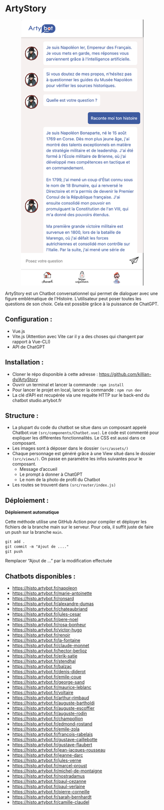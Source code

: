 
# ArtyStory
<p align="center">
  <img src="./src/assets/preview-arty.png" style="width: 400px">
</p>
ArtyStory est un Chatbot conversationnel qui permet de dialoguer avec une figure emblématique de l'Histoire. L’utilisateur peut poser toutes les questions de son choix. Cela est possible grâce à la puissance de ChatGPT.

## Configuration :
- Vue.js
- Vite.js (Attention avec Vite car il y a des choses qui changent par rapport à Vue-CLI)
- API de ChatGPT

## Installation :
* Cloner le répo disponible à cette adresse : https://github.com/killian-dv/ArtyStory
* Ouvrir un terminal et lancer la commande :
`npm install`
* Pour lancer le projet en local, lancer la commande :
`npm run dev`
* La clé d’API est recupérée via une requête HTTP sur le back-end du chatbot studio.artybot.fr

## Structure :

 * La plupart du code du chatbot se situe dans un composant appelé Chatbot.vue `(src/components/Chatbot.vue)`. Le code est commenté pour expliquer les différentes fonctionnalités. Le CSS est aussi dans ce composant.
 * Les images sont à déposer dans le dossier `(src/assets/)`
 * Chaque personnage est généré grâce à une View situé dans le dossier `(src/views/)`. On passe en paramètre les infos suivantes pour le composant. 
   - Message d’accueil
   - Le prompt à donner à ChatGPT
   - Le nom de la photo de profil du Chatbot
 * Les routes se trouvent dans `(src/router/index.js)`

## Déploiement :

**Déploiement automatique**

Cette méthode utilise une GitHub Action pour compiler et déployer les fichiers de la branche main sur le serveur. Pour cela, il suffit juste de faire un push sur la branche `main`.

    git add .
    git commit -m "Ajout de ...."
    git push

Remplacer “Ajout de ...” par la modification effectuée

## Chatbots disponibles :

* https://histo.artybot.fr/napoleon
* https://histo.artybot.fr/marie-antoinette
* https://histo.artybot.fr/ronsard
* https://histo.artybot.fr/alexandre-dumas
* https://histo.artybot.fr/chateaubriand
* https://histo.artybot.fr/jules-cesar
* https://histo.artybot.fr/pere-noel
* https://histo.artybot.fr/rosa-bonheur
* https://histo.artybot.fr/victor-hugo
* https://histo.artybot.fr/renoir
* https://histo.artybot.fr/la-fontaine
* https://histo.artybot.fr/claude-monnet
* https://histo.artybot.fr/hector-berlioz
* https://histo.artybot.fr/erik-satie
* https://histo.artybot.fr/stendhal
* https://histo.artybot.fr/balzac
* https://histo.artybot.fr/denis-diderot
* https://histo.artybot.fr/emile-coue
* https://histo.artybot.fr/george-sand
* https://histo.artybot.fr/maurice-leblanc
* https://histo.artybot.fr/voltaire
* https://histo.artybot.fr/arthur-rimbaud
* https://histo.artybot.fr/auguste-bartholdi
* https://histo.artybot.fr/auguste-escoffier
* https://histo.artybot.fr/auguste-rodin
* https://histo.artybot.fr/champollion
* https://histo.artybot.fr/edmond-rostand
* https://histo.artybot.fr/emile-zola
* https://histo.artybot.fr/francois-rabelais
* https://histo.artybot.fr/gustave-caillebotte
* https://histo.artybot.fr/gustave-flaubert
* https://histo.artybot.fr/jean-jacques-rousseau
* https://histo.artybot.fr/jeanne-darc
* https://histo.artybot.fr/jules-verne
* https://histo.artybot.fr/marcel-proust
* https://histo.artybot.fr/michel-de-montaigne
* https://histo.artybot.fr/nostradamus
* https://histo.artybot.fr/paul-cezanne
* https://histo.artybot.fr/paul-verlaine
* https://histo.artybot.fr/pierre-corneille
* https://histo.artybot.fr/sarah-bernhardt
* https://histo.artybot.fr/camille-claudel
